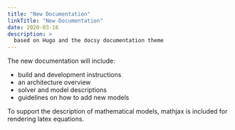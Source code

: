 ```yaml
---
title: "New Documentation"
linkTitle: "New Documentation"
date: 2020-03-16
description: >
  based on Hugo and the docsy documentation theme
---
```


The new documentation will include:
- build and development instructions
- an architecture overview
- solver and model descriptions
- guidelines on how to add new models

To support the description of mathematical models, mathjax is included for rendering latex equations.